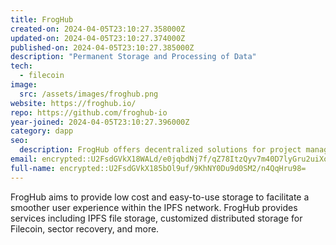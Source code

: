 ```yaml
---
title: FrogHub
created-on: 2024-04-05T23:10:27.358000Z
updated-on: 2024-04-05T23:10:27.374000Z
published-on: 2024-04-05T23:10:27.385000Z
description: "Permanent Storage and Processing of Data"
tech:
  - filecoin
image:
  src: /assets/images/froghub.png
website: https://froghub.io/
repo: https://github.com/froghub-io
year-joined: 2024-04-05T23:10:27.396000Z
category: dapp
seo:
  description: FrogHub offers decentralized solutions for project management and collaboration.
email: encrypted::U2FsdGVkX18WALd/e0jqbdNj7f/qZ78ItzQyv7m40D7lyGru2uiXoLcoUddWMP1C
full-name: encrypted::U2FsdGVkX185bOl9uf/9KhNY0Du9d0SM2/n4QqHru98=
---
```


FrogHub aims to provide low cost and easy-to-use storage to facilitate a smoother user experience within the IPFS network. FrogHub provides services including IPFS file storage, customized distributed storage for Filecoin, sector recovery, and more.
